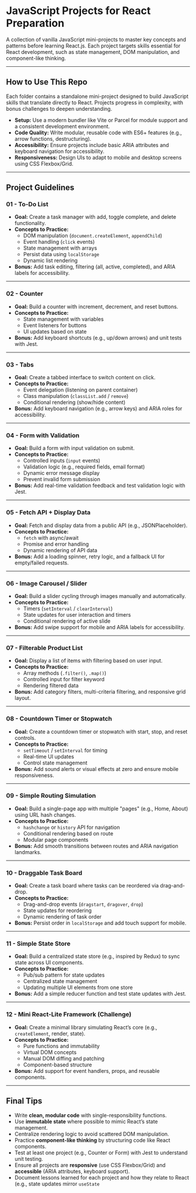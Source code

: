 # JavaScript Projects for React Preparation

A collection of vanilla JavaScript mini-projects to master key concepts and patterns before learning React.js. Each project targets skills essential for React development, such as state management, DOM manipulation, and component-like thinking.

---

## How to Use This Repo

Each folder contains a standalone mini-project designed to build JavaScript skills that translate directly to React. Projects progress in complexity, with bonus challenges to deepen understanding.

- **Setup:** Use a modern bundler like Vite or Parcel for module support and a consistent development environment.
- **Code Quality:** Write modular, reusable code with ES6+ features (e.g., arrow functions, destructuring).
- **Accessibility:** Ensure projects include basic ARIA attributes and keyboard navigation for accessibility.
- **Responsiveness:** Design UIs to adapt to mobile and desktop screens using CSS Flexbox/Grid.

---

## Project Guidelines

### 01 - To-Do List
- **Goal:** Create a task manager with add, toggle complete, and delete functionality.
- **Concepts to Practice:**
  - DOM manipulation (`document.createElement`, `appendChild`)
  - Event handling (`click` events)
  - State management with arrays
  - Persist data using `localStorage`
  - Dynamic list rendering
- **Bonus:** Add task editing, filtering (all, active, completed), and ARIA labels for accessibility.

---

### 02 - Counter
- **Goal:** Build a counter with increment, decrement, and reset buttons.
- **Concepts to Practice:**
  - State management with variables
  - Event listeners for buttons
  - UI updates based on state
- **Bonus:** Add keyboard shortcuts (e.g., up/down arrows) and unit tests with Jest.

---

### 03 - Tabs
- **Goal:** Create a tabbed interface to switch content on click.
- **Concepts to Practice:**
  - Event delegation (listening on parent container)
  - Class manipulation (`classList.add` / `remove`)
  - Conditional rendering (show/hide content)
- **Bonus:** Add keyboard navigation (e.g., arrow keys) and ARIA roles for accessibility.

---

### 04 - Form with Validation
- **Goal:** Build a form with input validation on submit.
- **Concepts to Practice:**
  - Controlled inputs (`input` events)
  - Validation logic (e.g., required fields, email format)
  - Dynamic error message display
  - Prevent invalid form submission
- **Bonus:** Add real-time validation feedback and test validation logic with Jest.

---

### 05 - Fetch API + Display Data
- **Goal:** Fetch and display data from a public API (e.g., JSONPlaceholder).
- **Concepts to Practice:**
  - `fetch` with async/await
  - Promise and error handling
  - Dynamic rendering of API data
- **Bonus:** Add a loading spinner, retry logic, and a fallback UI for empty/failed requests.

---

### 06 - Image Carousel / Slider
- **Goal:** Build a slider cycling through images manually and automatically.
- **Concepts to Practice:**
  - Timers (`setInterval` / `clearInterval`)
  - State updates for user interaction and timers
  - Conditional rendering of active slide
- **Bonus:** Add swipe support for mobile and ARIA labels for accessibility.

---

### 07 - Filterable Product List
- **Goal:** Display a list of items with filtering based on user input.
- **Concepts to Practice:**
  - Array methods (`.filter()`, `.map()`)
  - Controlled input for filter keyword
  - Rendering filtered data
- **Bonus:** Add category filters, multi-criteria filtering, and responsive grid layout.

---

### 08 - Countdown Timer or Stopwatch
- **Goal:** Create a countdown timer or stopwatch with start, stop, and reset controls.
- **Concepts to Practice:**
  - `setTimeout` / `setInterval` for timing
  - Real-time UI updates
  - Control state management
- **Bonus:** Add sound alerts or visual effects at zero and ensure mobile responsiveness.

---

### 09 - Simple Routing Simulation
- **Goal:** Build a single-page app with multiple "pages" (e.g., Home, About) using URL hash changes.
- **Concepts to Practice:**
  - `hashchange` or `history` API for navigation
  - Conditional rendering based on route
  - Modular page components
- **Bonus:** Add smooth transitions between routes and ARIA navigation landmarks.

---

### 10 - Draggable Task Board
- **Goal:** Create a task board where tasks can be reordered via drag-and-drop.
- **Concepts to Practice:**
  - Drag-and-drop events (`dragstart`, `dragover`, `drop`)
  - State updates for reordering
  - Dynamic rendering of task order
- **Bonus:** Persist order in `localStorage` and add touch support for mobile.

---

### 11 - Simple State Store
- **Goal:** Build a centralized state store (e.g., inspired by Redux) to sync state across UI components.
- **Concepts to Practice:**
  - Pub/sub pattern for state updates
  - Centralized state management
  - Updating multiple UI elements from one store
- **Bonus:** Add a simple reducer function and test state updates with Jest.

---

### 12 - Mini React-Lite Framework (Challenge)
- **Goal:** Create a minimal library simulating React’s core (e.g., `createElement`, render, state).
- **Concepts to Practice:**
  - Pure functions and immutability
  - Virtual DOM concepts
  - Manual DOM diffing and patching
  - Component-based structure
- **Bonus:** Add support for event handlers, props, and reusable components.

---

## Final Tips

- Write **clean, modular code** with single-responsibility functions.
- Use **immutable state** where possible to mimic React’s state management.
- Centralize rendering logic to avoid scattered DOM manipulation.
- Practice **component-like thinking** by structuring code like React components.
- Test at least one project (e.g., Counter or Form) with Jest to understand unit testing.
- Ensure all projects are **responsive** (use CSS Flexbox/Grid) and **accessible** (ARIA attributes, keyboard support).
- Document lessons learned for each project and how they relate to React (e.g., state updates mirror `useState`
